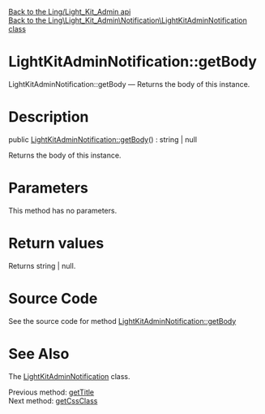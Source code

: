 [Back to the Ling/Light_Kit_Admin api](https://github.com/lingtalfi/Light_Kit_Admin/blob/master/doc/api/Ling/Light_Kit_Admin.md)<br>
[Back to the Ling\Light_Kit_Admin\Notification\LightKitAdminNotification class](https://github.com/lingtalfi/Light_Kit_Admin/blob/master/doc/api/Ling/Light_Kit_Admin/Notification/LightKitAdminNotification.md)


LightKitAdminNotification::getBody
================



LightKitAdminNotification::getBody — Returns the body of this instance.




Description
================


public [LightKitAdminNotification::getBody](https://github.com/lingtalfi/Light_Kit_Admin/blob/master/doc/api/Ling/Light_Kit_Admin/Notification/LightKitAdminNotification/getBody.md)() : string | null




Returns the body of this instance.




Parameters
================

This method has no parameters.


Return values
================

Returns string | null.








Source Code
===========
See the source code for method [LightKitAdminNotification::getBody](https://github.com/lingtalfi/Light_Kit_Admin/blob/master/Notification/LightKitAdminNotification.php#L219-L222)


See Also
================

The [LightKitAdminNotification](https://github.com/lingtalfi/Light_Kit_Admin/blob/master/doc/api/Ling/Light_Kit_Admin/Notification/LightKitAdminNotification.md) class.

Previous method: [getTitle](https://github.com/lingtalfi/Light_Kit_Admin/blob/master/doc/api/Ling/Light_Kit_Admin/Notification/LightKitAdminNotification/getTitle.md)<br>Next method: [getCssClass](https://github.com/lingtalfi/Light_Kit_Admin/blob/master/doc/api/Ling/Light_Kit_Admin/Notification/LightKitAdminNotification/getCssClass.md)<br>

